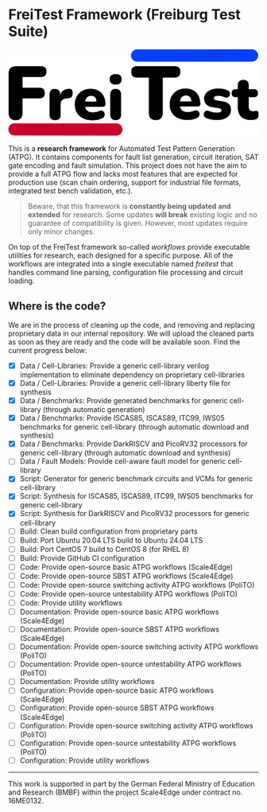 # FreiTest Framework (Freiburg Test Suite)

![FreiTest Logo](logo.png)

This is a **research framework** for Automated Test Pattern Generation (ATPG).
It contains components for fault list generation, circuit iteration, SAT gate encoding and fault simulation.
This project does not have the aim to provide a full ATPG flow and lacks most features that are expected for production use (scan chain ordering, support for industrial file formats, integrated test bench validation, etc.).

> Beware, that this framework is **constantly being updated and extended** for research.
> Some updates **will break** existing logic and no guarantee of compatibility is given.
> However, most updates require only minor changes.

On top of the FreiTest framework so-called _workflows_ provide executable utilities for research, each designed for a specific purpose.
All of the workflows are integrated into a single executable named _freitest_ that handles command line parsing, configuration file processing and circuit loading.

## Where is the code?

We are in the process of cleaning up the code, and removing and replacing proprietary data in our internal repository.
We will upload the cleaned parts as soon as they are ready and the code will be available soon.
Find the current progress below:

- [X] Data / Cell-Libraries: Provide a generic cell-library verilog implementation to eliminate dependency on proprietary cell-libraries
- [X] Data / Cell-Libraries: Provide a generic cell-library liberty file for synthesis
- [X] Data / Benchmarks: Provide generated benchmarks for generic cell-library (through automatic generation)
- [X] Data / Benchmarks: Provide ISCAS85, ISCAS89, ITC99, IWS05 benchmarks for generic cell-library (through automatic download and synthesis)
- [X] Data / Benchmarks: Provide DarkRISCV and PicoRV32 processors for generic cell-library (through automatic download and synthesis)
- [ ] Data / Fault Models: Provide cell-aware fault model for generic cell-library
- [X] Script: Generator for generic benchmark circuits and VCMs for generic cell-library
- [X] Script: Synthesis for ISCAS85, ISCAS89, ITC99, IWS05 benchmarks for generic cell-library
- [X] Script: Synthesis for DarkRISCV and PicoRV32 processors for generic cell-library
- [ ] Build: Clean build configuration from proprietary parts
- [ ] Build: Port Ubuntu 20.04 LTS build to Ubuntu 24.04 LTS
- [ ] Build: Port CentOS 7 build to CentOS 8 (for RHEL 8)
- [ ] Build: Provide GitHub CI configuration
- [ ] Code: Provide open-source basic ATPG workflows (Scale4Edge)
- [ ] Code: Provide open-source SBST ATPG workflows (Scale4Edge)
- [ ] Code: Provide open-source switching activity ATPG workflows (PoliTO)
- [ ] Code: Provide open-source untestability ATPG workflows (PoliTO)
- [ ] Code: Provide utility workflows
- [ ] Documentation: Provide open-source basic ATPG workflows (Scale4Edge)
- [ ] Documentation: Provide open-source SBST ATPG workflows (Scale4Edge)
- [ ] Documentation: Provide open-source switching activity ATPG workflows (PoliTO)
- [ ] Documentation: Provide open-source untestability ATPG workflows (PoliTO)
- [ ] Documentation: Provide utility workflows
- [ ] Configuration: Provide open-source basic ATPG workflows (Scale4Edge)
- [ ] Configuration: Provide open-source SBST ATPG workflows (Scale4Edge)
- [ ] Configuration: Provide open-source switching activity ATPG workflows (PoliTO)
- [ ] Configuration: Provide open-source untestability ATPG workflows (PoliTO)
- [ ] Configuration: Provide utility workflows

---

This work is supported in part by the German Federal Ministry of Education and Research (BMBF) within the project Scale4Edge under contract no. 16ME0132.
